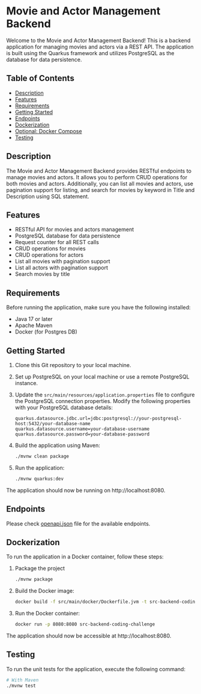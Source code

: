 # Movie and Actor Management Backend

Welcome to the Movie and Actor Management Backend! This is a backend application for managing movies and actors via a REST API. The application is built using the Quarkus framework and utilizes PostgreSQL as the database for data persistence.

## Table of Contents

- [Description](#description)
- [Features](#features)
- [Requirements](#requirements)
- [Getting Started](#getting-started)
- [Endpoints](#endpoints)
- [Dockerization](#dockerization)
- [Optional: Docker Compose](#optional-docker-compose)
- [Testing](#testing)

## Description

The Movie and Actor Management Backend provides RESTful endpoints to manage movies and actors. It allows you to perform CRUD operations for both movies and actors. Additionally, you can list all movies and actors, use pagination support for listing, and search for movies by keyword in Title and Description using SQL statement.

## Features

- RESTful API for movies and actors management
- PostgreSQL database for data persistence
- Request counter for all REST calls
- CRUD operations for movies
- CRUD operations for actors
- List all movies with pagination support
- List all actors with pagination support
- Search movies by title

## Requirements

Before running the application, make sure you have the following installed:

- Java 17 or later
- Apache Maven
- Docker (for Postgres DB)

## Getting Started

1. Clone this Git repository to your local machine.

2. Set up PostgreSQL on your local machine or use a remote PostgreSQL instance.

3. Update the `src/main/resources/application.properties` file to configure the PostgreSQL connection properties. Modify the following properties with your PostgreSQL database details:

   ```properties
   quarkus.datasource.jdbc.url=jdbc:postgresql://your-postgresql-host:5432/your-database-name
   quarkus.datasource.username=your-database-username
   quarkus.datasource.password=your-database-password
   ```

4. Build the application using Maven:

   ```bash
   ./mvnw clean package
   ```

5. Run the application:

   ```bash
   ./mvnw quarkus:dev
   ```

The application should now be running on http://localhost:8080.

## Endpoints

Please check [openapi.json](openapi.json) file for the available endpoints.

## Dockerization

To run the application in a Docker container, follow these steps:

1. Package the project
   ```bash
   ./mvnw package
   ```
2. Build the Docker image:

   ```bash
   docker build -f src/main/docker/Dockerfile.jvm -t src-backend-coding-challenge .
   ```

3. Run the Docker container:

   ```bash
   docker run -p 8080:8080 src-backend-coding-challenge
   ```

The application should now be accessible at http://localhost:8080.

## Testing

To run the unit tests for the application, execute the following command:

```bash
# With Maven
./mvnw test
```